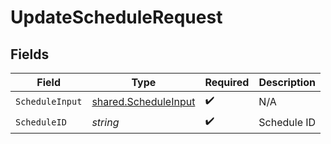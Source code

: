 # UpdateScheduleRequest


## Fields

| Field                                                        | Type                                                         | Required                                                     | Description                                                  |
| ------------------------------------------------------------ | ------------------------------------------------------------ | ------------------------------------------------------------ | ------------------------------------------------------------ |
| `ScheduleInput`                                              | [shared.ScheduleInput](../../models/shared/scheduleinput.md) | :heavy_check_mark:                                           | N/A                                                          |
| `ScheduleID`                                                 | *string*                                                     | :heavy_check_mark:                                           | Schedule ID                                                  |